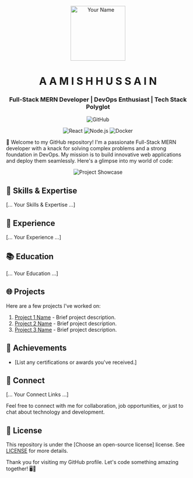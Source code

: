 <!-- Header -->
<p align="center">
  <img src="your-profile-image.jpg" alt="Your Name" width="150" />
</p>

<h1 align="center">A A M I S H   H U S S A I N</h1>

<h3 align="center">Full-Stack MERN Developer | DevOps Enthusiast | Tech Stack Polyglot</h3>

<!-- GitHub Stats Badge -->
<p align="center">
  <img src="https://img.shields.io/badge/GitHub-YourUsername-brightgreen?style=for-the-badge" alt="GitHub" />
</p>

<!-- Animated Tech Stack Badges -->
<p align="center">
  <img src="https://img.shields.io/badge/Frontend-React-61DAFB?style=for-the-badge&logo=react" alt="React" />
  <img src="https://img.shields.io/badge/Backend-Node.js-339933?style=for-the-badge&logo=node.js" alt="Node.js" />
  <img src="https://img.shields.io/badge/DevOps-Docker-2496ED?style=for-the-badge&logo=docker" alt="Docker" />
</p>

👋 Welcome to my GitHub repository! I'm a passionate Full-Stack MERN developer with a knack for solving complex problems and a strong foundation in DevOps. My mission is to build innovative web applications and deploy them seamlessly. Here's a glimpse into my world of code:

<!-- GIF Showcase -->
<p align="center">
  <img src="project-showcase.gif" alt="Project Showcase" />
</p>

## 🚀 Skills & Expertise

[... Your Skills & Expertise ...]

## 💼 Experience

[... Your Experience ...]

## 📚 Education

[... Your Education ...]

## 🌐 Projects

Here are a few projects I've worked on:

1. [Project 1 Name](link-to-project-1) - Brief project description.
2. [Project 2 Name](link-to-project-2) - Brief project description.
3. [Project 3 Name](link-to-project-3) - Brief project description.

## 🌟 Achievements

- [List any certifications or awards you've received.]

## 🔗 Connect

[... Your Connect Links ...]

Feel free to connect with me for collaboration, job opportunities, or just to chat about technology and development.

## 📄 License

This repository is under the [Choose an open-source license] license. See [LICENSE](LICENSE) for more details.

Thank you for visiting my GitHub profile. Let's code something amazing together! 🖥️🚀
